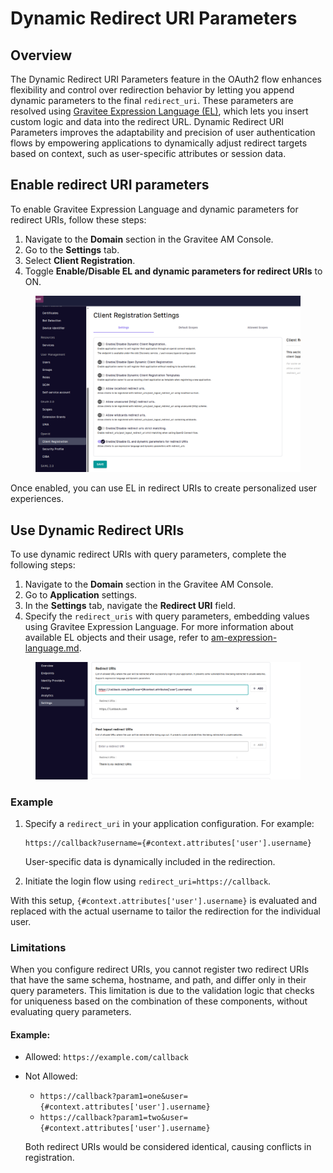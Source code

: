 # Dynamic Redirect URI Parameters

## Overview

The Dynamic Redirect URI Parameters feature in the OAuth2 flow enhances flexibility and control over redirection behavior by letting you append dynamic parameters to the final `redirect_uri`. These parameters are resolved using [Gravitee Expression Language (EL)](https://app.gitbook.com/s/ySqSVpDHfKA0fNml1fVO/), which lets you insert custom logic and data into the redirect URL. Dynamic Redirect URI Parameters improves the adaptability and precision of user authentication flows by empowering applications to dynamically adjust redirect targets based on context, such as user-specific attributes or session data.

## Enable redirect URI parameters

To enable Gravitee Expression Language and dynamic parameters for redirect URIs, follow these steps:

1. Navigate to the **Domain** section in the Gravitee AM Console.
2. Go to the **Settings** tab.
3. Select **Client Registration**.
4. Toggle **Enable/Disable EL and dynamic parameters for redirect URIs** to ON.

<figure><img src="../../../.gitbook/assets/image (12).png" alt=""><figcaption></figcaption></figure>

Once enabled, you can use EL in redirect URIs to create personalized user experiences.

## Use Dynamic Redirect URIs

To use dynamic redirect URIs with query parameters, complete the following steps:

1. Navigate to the **Domain** section in the Gravitee AM Console.
2. Go to **Application** settings.
3. In the **Settings** tab, navigate the **Redirect URI** field.
4. Specify the `redirect_uris` with query parameters, embedding values using Gravitee Expression Language. For more information about available EL objects and their usage, refer to [am-expression-language.md](../../am-expression-language.md "mention").

<figure><img src="../../../.gitbook/assets/image (13).png" alt=""><figcaption></figcaption></figure>

### Example

1.  Specify a `redirect_uri` in your application configuration. For example:

    ```
    https://callback?username={#context.attributes['user'].username}
    ```

    User-specific data is dynamically included in the redirection.&#x20;
2. Initiate the login flow using `redirect_uri=https://callback`.

With this setup, `{#context.attributes['user'].username}` is evaluated and replaced with the actual username to tailor the redirection for the individual user.

### Limitations

When you configure redirect URIs, you cannot register two redirect URIs that have the same schema, hostname, and path, and differ only in their query parameters. This limitation is due to the validation logic that checks for uniqueness based on the combination of these components, without evaluating query parameters.

#### **Example:**

* Allowed: `https://example.com/callback`
*   Not Allowed:

    * `https://callback?param1=one&user={#context.attributes['user'].username}`
    * `https://callback?param1=two&user={#context.attributes['user'].username}`

    Both redirect URIs would be considered identical, causing conflicts in registration.
